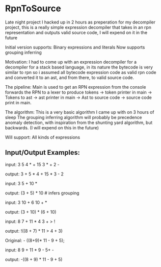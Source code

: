 # RpnToSource
Late night project I hacked up in 2 hours as preperation for my decompiler project,
this is a really simple expression decompiler that takes in an rpn representation and outputs valid source code,
I will expend on it in the future

Initial version supports: Binary expressions and literals
Now supports grouping inferring

Motivation:
I had to come up with an expression decompiler for a decompiler for a stack based language, 
in its nature the bytecode is very similar to rpn so i assumed all bytecode expression code as valid rpn code
and converted it to an ast, and from there, to valid source code.

The pipeline:
Main is used to get an RPN expression from the console 
forwards the RPN to a lexer to produce tokens ->
token printer in main ->
Tokens to ast ->
ast printer in main ->
Ast to source code ->
source code print in main.

The algorithm:
This is a very basic algorithm I came up with on 3 hours of sleep
The grouping inferring algorithm will probably be precedence anomaly detection, with inspiration from the shunting yard algorithm,
but backwards.
(I will expend on this in the future)

Will support:
All kinds of expressions


Input/Output Examples:
---
input: 3 5 4 * + 15 3 * + 2 -

output: 3 + 5 * 4 + 15 * 3 - 2

input: 3 5 + 10 *

output: (3 + 5) * 10     # infers grouping

input: 3 10 + 6 10 + *

output: (3 + 10) * (6 + 10)

input: 8 7 + 11 * 4 3 + > ! 

output: !((8 + 7) * 11 > 4 + 3)

Original: - ((8+9)* 11 - 9 + 5);

input: 8 9 + 11 * 9 - 5+ -

output: -((8 + 9) * 11 - 9 + 5)
